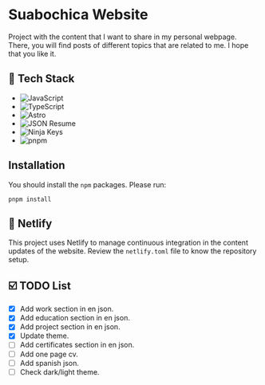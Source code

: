 Suabochica Website
==================

Project with the content that I want to share in my personal webpage. There, you will find posts of different topics that are related to me. I hope that you like it.

🧰 Tech Stack
-------------

- ![JavaScript](https://www.javascript.com/)
- ![TypeScript](https://www.typescriptlang.org/)
- ![Astro](https://astro.build/)
- ![JSON Resume](https://jsonresume.org)
- ![Ninja Keys](https://github.com/ssleptsov/ninja-keys)
- ![pnpm](https://pnpm.io/)

Installation
-------------

You should install the `npm` packages. Please run:

    pnpm install

🚀 Netlify
--------

This project uses Netlify to manage continuous integration in the content updates of the website. Review the `netlify.toml` file to know the repository setup.

☑️ TODO List
-----------

- [x] Add work section in en json.
- [x] Add education section in en json.
- [x] Add project section in en json.
- [x] Update theme.
- [ ] Add certificates section in en json.
- [ ] Add one page cv.
- [ ] Add spanish json.
- [ ] Check dark/light theme.
